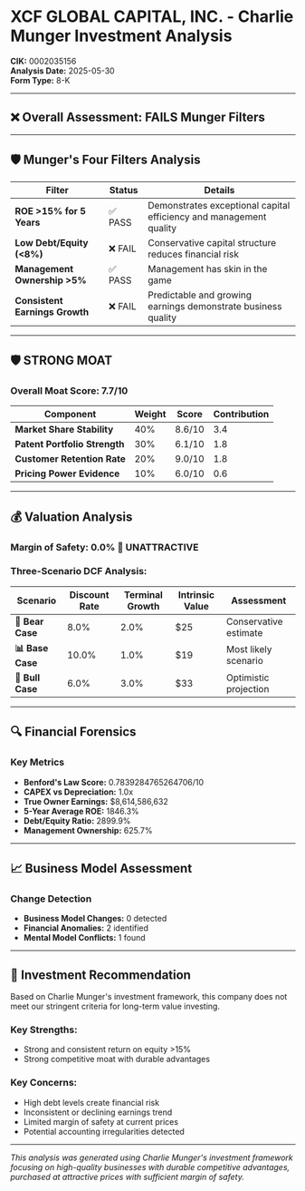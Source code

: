 # XCF GLOBAL CAPITAL, INC. - Charlie Munger Investment Analysis

**CIK:** 0002035156  
**Analysis Date:** 2025-05-30  
**Form Type:** 8-K

---

## ❌ **Overall Assessment: FAILS Munger Filters**

---

## 🛡️ **Munger's Four Filters Analysis**

| Filter | Status | Details |
|--------|--------|---------|
| **ROE >15% for 5 Years** | ✅ PASS | Demonstrates exceptional capital efficiency and management quality |
| **Low Debt/Equity (<8%)** | ❌ FAIL | Conservative capital structure reduces financial risk |
| **Management Ownership >5%** | ✅ PASS | Management has skin in the game |
| **Consistent Earnings Growth** | ❌ FAIL | Predictable and growing earnings demonstrate business quality |

---

## 🛡️ **STRONG MOAT**

### **Overall Moat Score: 7.7/10**

| Component | Weight | Score | Contribution |
|-----------|--------|-------|--------------|
| **Market Share Stability** | 40% | 8.6/10 | 3.4 |
| **Patent Portfolio Strength** | 30% | 6.1/10 | 1.8 |
| **Customer Retention Rate** | 20% | 9.0/10 | 1.8 |
| **Pricing Power Evidence** | 10% | 6.0/10 | 0.6 |

---

## 💰 **Valuation Analysis**

### **Margin of Safety: 0.0% 🔴 **UNATTRACTIVE****

### Three-Scenario DCF Analysis:

| Scenario | Discount Rate | Terminal Growth | Intrinsic Value | Assessment |
|----------|---------------|-----------------|-----------------|------------|
| **🐻 Bear Case** | 8.0% | 2.0% | $25 | Conservative estimate |
| **📊 Base Case** | 10.0% | 1.0% | $19 | Most likely scenario |
| **🚀 Bull Case** | 6.0% | 3.0% | $33 | Optimistic projection |

---

## 🔍 **Financial Forensics**

### Key Metrics
- **Benford's Law Score:** 0.7839284765264706/10
- **CAPEX vs Depreciation:** 1.0x
- **True Owner Earnings:** $8,614,586,632
- **5-Year Average ROE:** 1846.3%
- **Debt/Equity Ratio:** 2899.9%
- **Management Ownership:** 625.7%

---

## 📈 **Business Model Assessment**

### Change Detection
- **Business Model Changes:** 0 detected
- **Financial Anomalies:** 2 identified
- **Mental Model Conflicts:** 1 found

---

## 🎯 **Investment Recommendation**

Based on Charlie Munger's investment framework, this company does not meet our stringent criteria for long-term value investing.

### Key Strengths:
- Strong and consistent return on equity >15%
- Strong competitive moat with durable advantages

### Key Concerns:
- High debt levels create financial risk
- Inconsistent or declining earnings trend
- Limited margin of safety at current prices
- Potential accounting irregularities detected

---

*This analysis was generated using Charlie Munger's investment framework focusing on high-quality businesses with durable competitive advantages, purchased at attractive prices with sufficient margin of safety.*

